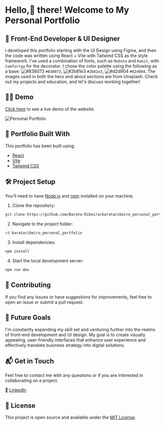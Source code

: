 # Hello,🖖 there! Welcome to My Personal Portfolio

## 🎨 Front-End Developer & UI Designer

I developed this portfolio starting with the UI Design using Figma, and then the code was written using React + Vite with Tailwind CSS as the style framework. I've used a combination of fonts, such as `Roboto` and `Kanit`, with `Comfortaa` for the decorator. I chose the color palette using the following as a base: ![#838073](https://placehold.co/15x15/838073/838073.png) `#838073`, ![#2b81e3](https://placehold.co/15x15/2b81e3/2b81e3.png) `#2b81e3`, ![#d2d904](https://placehold.co/15x15/d2d904/d2d904.png) `#d2d904`. The images used in both the hero and about sections are from Unsplash. Check out my projects and education, and let's discuss working together!

## 👨‍💻 Demo

[Click here](https://github.com/Barata-Ribeiro/barataribeiro_personal_portfolio/) to see a live demo of the website.

![Personal Portfolio](./public/screenshot.gif)

## 🚀 Portfolio Built With

This portfolio has been built using:

- [React](https://reactjs.org/)
- [Vite](https://vitejs.dev/)
- [Tailwind CSS](https://tailwindcss.com/)

## 🛠️ Project Setup

You'll need to have [Node.js](https://nodejs.org/en/download/) and [npm](https://www.npmjs.com/get-npm) installed on your machine.

1. Clone the repository:

```bash
git clone https://github.com/Barata-Ribeiro/barataribeiro_personal_portfolio.git
```

2. Navigate to the project folder:

```bash
cd barataribeiro_personal_portfolio
```

3. Install dependencies:

```bash
npm install
```

4. Start the local development server:

```bash
npm run dev
```

## 🤝 Contributing

If you find any issues or have suggestions for improvements, feel free to open an issue or submit a pull request.

## 🔮 Future Goals

I'm constantly expanding my skill set and venturing further into the realms of front-end development and UI design. My goal is to create visually appealing, user-friendly interfaces that enhance user experience and effectively translate business strategy into digital solutions.

## 📬 Get in Touch

Feel free to contact me with any questions or if you are interested in collaborating on a project.

🔗 [LinkedIn](https://www.linkedin.com/in/jo%C3%A3o-mendes-jorge-barata-ribeiro-645073118/)

## 📜 License

This project is open source and available under the [MIT License](LICENSE).
